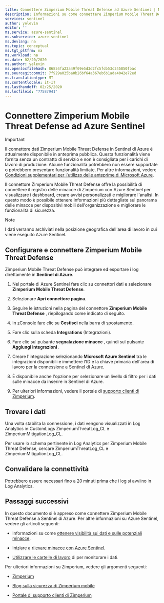 ```yaml
---
title: Connettere Zimperium Mobile Threat Defense ad Azure Sentinel | Microsoft Docs
description: Informazioni su come connettere Zimperium Mobile Threat Defense a Sentinel di Azure.
services: sentinel
author: yelevin
editor: ''
ms.service: azure-sentinel
ms.subservice: azure-sentinel
ms.devlang: na
ms.topic: conceptual
ms.tgt_pltfrm: na
ms.workload: na
ms.date: 02/20/2020
ms.author: yelevin
ms.openlocfilehash: 86854fa22a49f09e5d3d2fc5fdb53c245850fbac
ms.sourcegitcommit: 7f929a025ba0b26bf64a367eb6b1ada4042e72ed
ms.translationtype: MT
ms.contentlocale: it-IT
ms.lasthandoff: 02/25/2020
ms.locfileid: "77587941"
---
```

# <a name="connect-your-zimperium-mobile-threat-defense-to-azure-sentinel"></a>Connettere Zimperium Mobile Threat Defense ad Azure Sentinel


> [!IMPORTANT]
> Il connettore dati Zimperium Mobile Threat Defense in Sentinel di Azure è attualmente disponibile in anteprima pubblica.
> Questa funzionalità viene fornita senza un contratto di servizio e non è consigliata per i carichi di lavoro di produzione. Alcune funzionalità potrebbero non essere supportate o potrebbero presentare funzionalità limitate. Per altre informazioni, vedere [Condizioni supplementari per l'utilizzo delle anteprime di Microsoft Azure](https://azure.microsoft.com/support/legal/preview-supplemental-terms/).



Il connettore Zimperium Mobile Threat Defense offre la possibilità di connettere il registro delle minacce di Zimperium con Azure Sentinel per visualizzare i dashboard, creare avvisi personalizzati e migliorare l'analisi. In questo modo è possibile ottenere informazioni più dettagliate sul panorama delle minacce per dispositivi mobili dell'organizzazione e migliorare le funzionalità di sicurezza.

> [!NOTE]
> I dati verranno archiviati nella posizione geografica dell'area di lavoro in cui viene eseguito Azure Sentinel.

## <a name="configure-and-connect-zimperium-mobile-threat-defense"></a>Configurare e connettere Zimperium Mobile Threat Defense

Zimperium Mobile Threat Defense può integrare ed esportare i log direttamente in **Sentinel di Azure**.

1. Nel portale di Azure Sentinel fare clic su connettori dati e selezionare **Zimperium Mobile Threat Defense**.
2. Selezionare **Apri connettore pagina**.
3. Seguire le istruzioni nella pagina del connettore **Zimperium Mobile Threat Defense** , riepilogando come indicato di seguito.
 1. In zConsole fare clic su **Gestisci** nella barra di spostamento.
 2. Fare clic sulla scheda **Integrations** (Integrazioni).
 3. Fare clic sul pulsante **segnalazione minacce** , quindi sul pulsante **Aggiungi integrazioni** .
 4. Creare l'integrazione selezionando **Microsoft Azure Sentinel** tra le integrazioni disponibili e immettere l'ID e la chiave primaria dell'area di lavoro per la connessione a Sentinel di Azure.
 5. È disponibile anche l'opzione per selezionare un livello di filtro per i dati sulle minacce da inserire in Sentinel di Azure. 

4. Per ulteriori informazioni, vedere il portale di [supporto clienti di Zimperium](https://support.zimperium.com).


## <a name="find-your-data"></a>Trovare i dati

Una volta stabilita la connessione, i dati vengono visualizzati in Log Analytics in CustomLogs ZimperiumThreatLog_CL e ZimperiumMitigationLog_CL.

Per usare lo schema pertinente in Log Analytics per Zimperium Mobile Threat Defense, cercare ZimperiumThreatLog_CL e ZimperiumMitigationLog_CL.


## <a name="validate-connectivity"></a>Convalidare la connettività

Potrebbero essere necessari fino a 20 minuti prima che i log si avviino in Log Analytics.

## <a name="next-steps"></a>Passaggi successivi

In questo documento si è appreso come connettere Zimperium Mobile Threat Defense a Sentinel di Azure. Per altre informazioni su Azure Sentinel, vedere gli articoli seguenti:

- Informazioni su come [ottenere visibilità sui dati e sulle potenziali minacce](quickstart-get-visibility.md).

- Iniziare a [rilevare minacce con Azure Sentinel](tutorial-detect-threats-built-in.md).

- [Utilizzare le cartelle di lavoro](tutorial-monitor-your-data.md) di per monitorare i dati.

Per ulteriori informazioni su Zimperium, vedere gli argomenti seguenti:

- [Zimperium](https://zimperium.com)

- [Blog sulla sicurezza di Zimperium mobile](https://blog.zimperium.com)

- [Portale di supporto clienti di Zimperium](https://support.zimperium.com)

